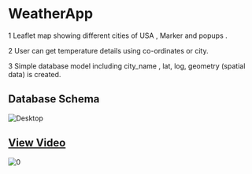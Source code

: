 # WeatherApp

1 Leaflet map showing different cities of USA , Marker and popups .

2 User can get temperature details using co-ordinates or city.

3 Simple database model including city_name , lat, log, geometry (spatial data) is created.

## Database Schema

![Desktop](https://user-images.githubusercontent.com/40057902/86567770-8457e900-bf89-11ea-8038-8f679684610b.JPG)


## [View Video](https://dms.licdn.com/playlist/C4E05AQEFSM3iEbmm8g/mp4-720p-30fp-crf28/0?e=1599490800&v=beta&t=vvOzM-FvY0XACf8s_KzC09STe38tUsevxXlV-zKv9-g)

![0](https://user-images.githubusercontent.com/40057902/92328571-55d8b600-f07f-11ea-93fc-518cdfe40924.gif)


